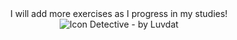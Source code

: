 <div align = "center">
   I will add more exercises as I progress in my studies!
</div>
<div align = "center">
   <img alt="Icon Detective - by Luvdat" src="https://user-images.githubusercontent.com/74280280/235567061-9f0fdd8c-385d-4595-a749-be2ec79cf552.png" />
</div>
